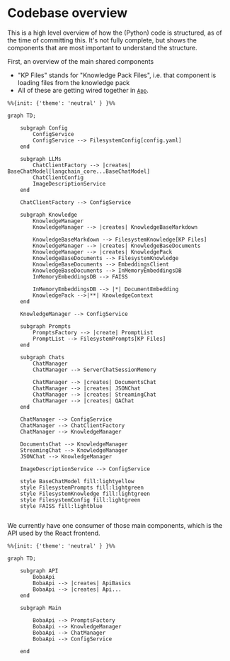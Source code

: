 
# Codebase overview

This is a high level overview of how the (Python) code is structured, as of the time of committing this. It's not fully complete, but shows the components that are most important to understand the structure. 

First, an overview of the main shared components

* "KP Files" stands for "Knowledge Pack Files", i.e. that component is loading files from the knowledge pack
* All of these are getting wired together in [`App`](../app/app.py).


```mermaid
%%{init: {'theme': 'neutral' } }%%

graph TD;

    subgraph Config
        ConfigService
        ConfigService --> FilesystemConfig[config.yaml]
    end

    subgraph LLMs
        ChatClientFactory --> |creates| BaseChatModel[langchain_core...BaseChatModel]
        ChatClientConfig
        ImageDescriptionService
    end

    ChatClientFactory --> ConfigService

    subgraph Knowledge
        KnowledgeManager
        KnowledgeManager --> |creates| KnowledgeBaseMarkdown
        
        KnowledgeBaseMarkdown --> FilesystemKnowledge[KP Files]
        KnowledgeManager --> |creates| KnowledgeBaseDocuments
        KnowledgeManager --> |creates| KnowledgePack
        KnowledgeBaseDocuments --> FilesystemKnowledge
        KnowledgeBaseDocuments --> EmbeddingsClient
        KnowledgeBaseDocuments --> InMemoryEmbeddingsDB
        InMemoryEmbeddingsDB --> FAISS
        
        InMemoryEmbeddingsDB --> |*| DocumentEmbedding
        KnowledgePack -->|**| KnowledgeContext
    end

    KnowledgeManager --> ConfigService

    subgraph Prompts
        PromptsFactory --> |create| PromptList
        PromptList --> FilesystemPrompts[KP Files]
    end

    subgraph Chats
        ChatManager
        ChatManager --> ServerChatSessionMemory
        
        ChatManager --> |creates| DocumentsChat
        ChatManager --> |creates| JSONChat
        ChatManager --> |creates| StreamingChat
        ChatManager --> |creates| QAChat
    end

    ChatManager --> ConfigService
    ChatManager --> ChatClientFactory
    ChatManager --> KnowledgeManager

    DocumentsChat --> KnowledgeManager
    StreamingChat --> KnowledgeManager
    JSONChat --> KnowledgeManager

    ImageDescriptionService --> ConfigService

    style BaseChatModel fill:lightyellow
    style FilesystemPrompts fill:lightgreen
    style FilesystemKnowledge fill:lightgreen
    style FilesystemConfig fill:lightgreen
    style FAISS fill:lightblue
    
```

We currently have one consumer of those main components, which is the API used by the React frontend.

```mermaid
%%{init: {'theme': 'neutral' } }%%

graph TD;

    subgraph API
        BobaApi
        BobaApi --> |creates| ApiBasics
        BobaApi --> |creates| Api...
    end

    subgraph Main

        BobaApi --> PromptsFactory
        BobaApi --> KnowledgeManager
        BobaApi --> ChatManager
        BobaApi --> ConfigService

    end
```